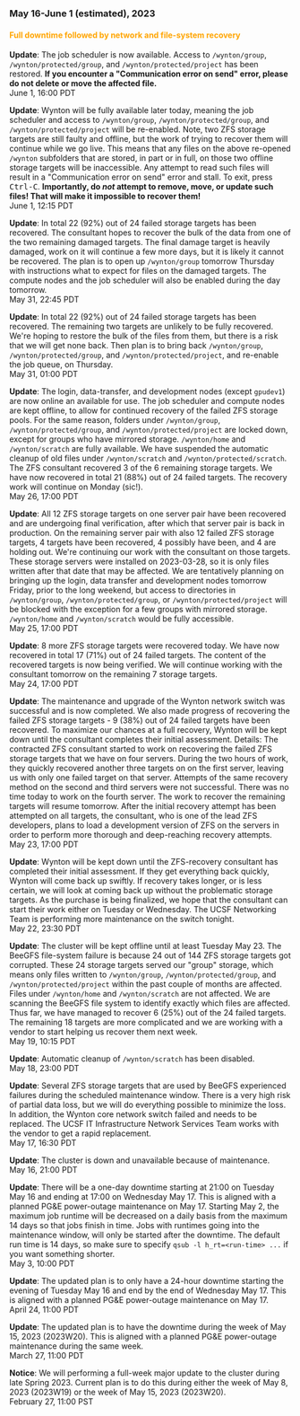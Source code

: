 ### May 16-June 1 (estimated), 2023

#### <span style="color: orange;">Full downtime followed by network and file-system recovery</span>

**Update**: The job scheduler is now available. Access to `/wynton/group`, `/wynton/protected/group`, and `/wynton/protected/project` has been restored.
**If you encounter a "Communication error on send" error, please do not delete or move the affected file.**
<br><span class="timestamp">June 1, 16:00 PDT</span>

**Update**: Wynton will be fully available later today, meaning the job scheduler and access to `/wynton/group`, `/wynton/protected/group`, and `/wynton/protected/project` will be re-enabled. Note, two ZFS storage targets are still faulty and offline, but the work of trying to recover them will continue while we go live. This means that any files on the above re-opened `/wynton` subfolders that are stored, in part or in full, on those two offline storage targets will be inaccessible. Any attempt to read such files will result in a "Communication error on send" error and stall. To exit, press <kbd>Ctrl-C</kbd>. **Importantly, do _not_ attempt to remove, move, or update such files! That will make it impossible to recover them!**
<br><span class="timestamp">June 1, 12:15 PDT</span>

**Update**: In total 22 (92%) out of 24 failed storage targets has been recovered. The consultant hopes to recover the bulk of the data from one of the two remaining damaged targets. The final damage target is heavily damaged, work on it will continue a few more days, but it is likely it cannot be recovered. The plan is to open up `/wynton/group` tomorrow Thursday with instructions what to expect for files on the damaged targets. The compute nodes and the job scheduler will also be enabled during the day tomorrow.
<br><span class="timestamp">May 31, 22:45 PDT</span>

**Update**: In total 22 (92%) out of 24 failed storage targets has been recovered. The remaining two targets are unlikely to be fully recovered. We're hoping to restore the bulk of the files from them, but there is a risk that we will get none back. Then plan is to bring back `/wynton/group`, `/wynton/protected/group`, and `/wynton/protected/project`, and re-enable the job queue, on Thursday.
<br><span class="timestamp">May 31, 01:00 PDT</span>

**Update**: The login, data-transfer, and development nodes (except `gpudev1`) are now online an available for use. The job scheduler and compute nodes are kept offline, to allow for continued recovery of the failed ZFS storage pools. For the same reason, folders under `/wynton/group`, `/wynton/protected/group`, and `/wynton/protected/project` are locked down, except for groups who have mirrored storage. `/wynton/home` and `/wynton/scratch` are fully available.  We have suspended the automatic cleanup of old files under `/wynton/scratch` and `/wynton/protected/scratch`. The ZFS consultant recovered 3 of the 6 remaining storage targets. We have now recovered in total 21 (88%) out of 24 failed targets. The recovery work will continue on Monday (sic!).
<br><span class="timestamp">May 26, 17:00 PDT</span>

**Update**: All 12 ZFS storage targets on one server pair have been recovered and are undergoing final verification, after which that server pair is back in production. On the remaining server pair with also 12 failed ZFS storage targets, 4 targets have been recovered, 4 possibly have been, and 4 are holding out. We're continuing our work with the consultant on those targets. These storage servers were installed on 2023-03-28, so it is only files written after that date that may be affected.  We are tentatively planning on bringing up the login, data transfer and development nodes tomorrow Friday, prior to the long weekend, but access to directories in `/wynton/group`, `/wynton/protected/group`, or `/wynton/protected/project` will be blocked with the exception for a few groups with mirrored storage. `/wynton/home` and `/wynton/scratch` would be fully accessible.
<br><span class="timestamp">May 25, 17:00 PDT</span>

**Update**: 8 more ZFS storage targets were recovered today. We have now recovered in total 17 (71%) out of 24 failed targets. The content of the recovered targets is now being verified. We will continue working with the consultant tomorrow on the remaining 7 storage targets.
<br><span class="timestamp">May 24, 17:00 PDT</span>

**Update**: The maintenance and upgrade of the Wynton network switch was successful and is now completed. We also made progress of recovering the failed ZFS storage targets - 9 (38%) out of 24 failed targets have been recovered. To maximize our chances at a full recovery, Wynton will be kept down until the consultant completes their initial assessment. Details: The contracted ZFS consultant started to work on recovering the failed ZFS storage targets that we have on four servers. During the two hours of work, they quickly recovered another three targets on on the first server, leaving us with only one failed target on that server. Attempts of the same recovery method on the second and third servers were not successful. There was no time today to work on the fourth server. The work to recover the remaining targets will resume tomorrow. After the initial recovery attempt has been attempted on all targets, the consultant, who is one of the lead ZFS developers, plans to load a development version of ZFS on the servers in order to perform more thorough and deep-reaching recovery attempts.
<br><span class="timestamp">May 23, 17:00 PDT</span>

**Update**: Wynton will be kept down until the ZFS-recovery consultant has completed their initial assessment. If they get everything back quickly, Wynton will come back up swiftly. If recovery takes longer, or is less certain, we will look at coming back up without the problematic storage targets.  As the purchase is being finalized, we hope that the consultant can start their work either on Tuesday or Wednesday.  The UCSF Networking Team is performing more maintenance on the switch tonight.
<br><span class="timestamp">May 22, 23:30 PDT</span>

**Update**: The cluster will be kept offline until at least Tuesday May 23. The BeeGFS file-system failure is because 24 out of 144 ZFS storage targets got corrupted.  These 24 storage targets served our "group" storage, which means only files written to `/wynton/group`, `/wynton/protected/group`, and `/wynton/protected/project` within the past couple of months are affected. Files under `/wynton/home` and `/wynton/scratch` are not affected. We are scanning the BeeGFS file system to identify exactly which files are affected. Thus far, we have managed to recover 6 (25%) out of the 24 failed targets. The remaining 18 targets are more complicated and we are working with a vendor to start helping us recover them next week.
<br><span class="timestamp">May 19, 10:15 PDT</span>

**Update**: Automatic cleanup of `/wynton/scratch` has been disabled.
<br><span class="timestamp">May 18, 23:00 PDT</span>

**Update**: Several ZFS storage targets that are used by BeeGFS experienced failures during the scheduled maintenance window. There is a very high risk of partial data loss, but we will do everything possible to minimize the loss.  In addition, the Wynton core network switch failed and needs to be replaced. The UCSF IT Infrastructure Network Services Team works with the vendor to get a rapid replacement.
<br><span class="timestamp">May 17, 16:30 PDT</span>

**Update**: The cluster is down and unavailable because of maintenance.
<br><span class="timestamp">May 16, 21:00 PDT</span>

**Update**: There will be a one-day downtime starting at 21:00 on Tuesday May 16 and ending at 17:00 on Wednesday May 17. This is aligned with a planned PG&E power-outage maintenance on May 17.  Starting May 2, the maximum job runtime will be decreased on a daily basis from the maximum 14 days so that jobs finish in time. Jobs with runtimes going into the maintenance window, will only be started after the downtime. The default run time is 14 days, so make sure to specify `qsub -l h_rt=<run-time> ...` if you want something shorter.
<br><span class="timestamp">May 3, 10:00 PDT</span>

**Update**: The updated plan is to only have a 24-hour downtime starting the evening of Tuesday May 16 and end by the end of Wednesday May 17. This is aligned with a planned PG&E power-outage maintenance on May 17.
<br><span class="timestamp">April 24, 11:00 PDT</span>

**Update**: The updated plan is to have the downtime during the week of May 15, 2023 (2023W20). This is aligned with a planned PG&E power-outage maintenance during the same week.
<br><span class="timestamp">March 27, 11:00 PDT</span>

**Notice**: We will performing a full-week major update to the cluster during late Spring 2023. Current plan is to do this during either the week of May 8, 2023 (2023W19) or the week of May 15, 2023 (2023W20).
<br><span class="timestamp">February 27, 11:00 PST</span>

<!--
start: 2023-05-17T17:00:00
stop: 2023-06-01T16:00:00
length: 359 hours
severity: filesystem-failure
affected: jobs, beegfs, compute, storage, *
reason: unscheduled
 -->

<!--
start: 2023-05-16T21:00:00
stop: 2023-05-17T17:00:00
length: 20 hours
severity: under-maintenance
affected: jobs, beegfs, compute, *
reason: scheduled
 -->

